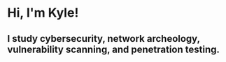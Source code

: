 <h1> Hi, I'm Kyle! <br/>
<h2> I study cybersecurity, network archeology, vulnerability scanning, and penetration testing. </h2>
